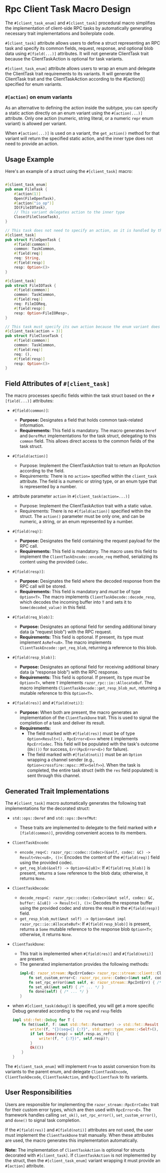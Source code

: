 # Rpc Client Task Macro Design

The `#[client_task_enum]` and `#[client_task]` procedural macro simplifies the implementation of client-side RPC tasks by automatically generating necessary trait implementations and boilerplate code.

`#[client_task]` attribute allows users to define a struct representing an RPC task and specify its common fields, request, response, and optional blob data using `#[field(...)]` attributes.
It will not generate ClientTask trait because the ClientTaskAction is optional for task variants.

`#[client_task_enum]` attribute allows users to wrap an enum and delegate the ClientTask trait requirements to its variants.
It will generate the ClientTask trait and the ClientTaskAction according to the #[action()] specified for enum variants.

### `#[action]` on enum variants

As an alternative to defining the action inside the subtype, you can specify a static action directly on an enum variant using the `#[action(...)]` attribute. Only one action (numeric, string literal, or a numeric `repr` enum variant) is allowed per variant.

When `#[action(...)]` is used on a variant, the `get_action()` method for that variant will return the specified static action, and the inner type does not need to provide an action.

## Usage Example

Here's an example of a struct using the `#[client_task]` macro:

```rust

#[client_task_enum]
pub enum FileTask {
    #[action(1)]
    Open(FileOpenTask),
    #[action("io_op")]
    IO(FileIOTask),
    // This variant delegates action to the inner type
    Close(FileCloseTask),
}

// This task does not need to specify an action, as it is handled by the enum variant.
#[client_task]
pub struct FileOpenTask {
    #[field(common)]
    common: TaskCommon,
    #[field(req)]
    req: String,
    #[field(resp)]
    resp: Option<()>
}

#[client_task]
pub struct FileIOTask {
    #[field(common)]
    common: TaskCommon,
    #[field(req)]
    req: FileIOReq,
    #[field(resp)]
    resp: Option<FileIOResp>,
}

// This task must specify its own action because the enum variant does not.
#[client_task(action = 3)]
pub struct FileCloseTask {
    #[field(common)]
    common: TaskCommon,
    #[field(req)]
    req: (),
    #[field(resp)]
    resp: Option<()>
}

```

## Field Attributes of `#[client_task]`

The macro processes specific fields within the task struct based on the `#[field(...)]` attributes:

*   `#[field(common)]`:
    *   **Purpose:** Designates a field that holds common task-related information.
    *   **Requirements:** This field is mandatory. The macro generates `Deref` and `DerefMut` implementations for the task struct, delegating to this `common` field. This allows direct access to the common fields of the task struct.

*   `#[field(action)]`
    *   Purpose: Implement the ClientTaskAction trait to return an RpcAction according to the field.
    *   Requirements: There is no `action=` specified within the `client_task` attribute. The field is a numeric or string type, or an enum type that is represented by a number.

*   attribute parameter `action` in `#[client_task(action=...)]`
    *   Purpose: Implement the ClientTaskAction trait with a static value.
    *   Requirements: There is no `#[field(action)]` specified within the struct. The `action()` parameter must be only one, and can be numeric, a string, or an enum represented by a number.

*   `#[field(req)]`:
    *   **Purpose:** Designates the field containing the request payload for the RPC call.
    *   **Requirements:** This field is mandatory. The macro uses this field to implement the `ClientTaskEncode::encode_req` method, serializing its content using the provided `Codec`.

*   `#[field(resp)]`:
    *   **Purpose:** Designates the field where the decoded response from the RPC call will be stored.
    *   **Requirements:** This field is mandatory and *must* be of type `Option<T>`. The macro implements `ClientTaskDecode::decode_resp`, which decodes the incoming buffer into `T` and sets it to `Some(decoded_value)` in this field.

*   `#[field(req_blob)]`:
    *   **Purpose:** Designates an optional field for sending additional binary data (a "request blob") with the RPC request.
    *   **Requirements:** This field is optional. If present, its type must implement `AsRef<u8>`. The macro implements `ClientTaskEncode::get_req_blob`, returning a reference to this blob.

*   `#[field(resp_blob)]`:
    *   **Purpose:** Designates an optional field for receiving additional binary data (a "response blob") with the RPC response.
    *   **Requirements:** This field is optional. If present, its type *must* be `Option<T>`, where `T` implements `razor_rpc::io::AllocateBuf`. The macro implements `ClientTaskDecode::get_resp_blob_mut`, returning a mutable reference to this `Option<T>`.

*  `#[field(res)]` and `#[field(noti)]`:
    *   **Purpose:** When both are present, the macro generates an implementation of the `ClientTaskDone` trait. This is used to signal the completion of a task and deliver its result.
    *   **Requirements:**
        *   The field marked with `#[field(res)]` must be of type `Option<Result<(), RpcError<E>>>` where `E` implements `RpcErrCodec`. This field will be populated with the task's outcome (`Ok(())` for success, `Err(RpcError<E>)` for failure).
        *   The field marked with `#[field(noti)]` must be an `Option` wrapping a channel sender (e.g., `Option<crossfire::mpsc::MTx<Self>>`). When the task is completed, the entire task struct (with the `res` field populated) is sent through this channel.


## Generated Trait Implementations

The `#[client_task]` macro automatically generates the following trait implementations for the decorated struct:

*   `std::ops::Deref` and `std::ops::DerefMut`:
    *   These traits are implemented to delegate to the field marked with `#[field(common)]`, providing convenient access to its members.

*   `ClientTaskEncode`:
    *   `encode_req<C: razor_rpc::codec::Codec>(&self, codec: &C) -> Result<Vec<u8>, ()>`: Encodes the content of the `#[field(req)]` field using the provided codec.
    *   `get_req_blob(&self) -> Option<&[u8]>`: If `#[field(req_blob)]` is present, returns a `Some` reference to the blob data; otherwise, it returns `None`.

*   `ClientTaskDecode`:
    *   `decode_resp<C: razor_rpc::codec::Codec>(&mut self, codec: &C, buffer: &[u8]) -> Result<(), ()>`: Decodes the response buffer using the provided codec and stores the result in the `#[field(resp)]` field.
    *   `get_resp_blob_mut(&mut self) -> Option<&mut impl razor_rpc::io::AllocateBuf>`: If `#[field(resp_blob)]` is present, returns a `Some` mutable reference to the response blob `Option<T>`; otherwise, it returns `None`.

*   `ClientTaskDone`:
    *   This trait is implemented when `#[field(res)]` and `#[field(noti)]` are present.
    *   The generated implementation provides the following methods:
        ```rust
        impl<E: razor_stream::RpcErrCodec> razor_rpc::stream::client::ClientTaskDone for T {
            fn set_custom_error<C: razor_rpc_core::Codec>(&mut self, codec: &C, res: razor_stream::EncodedErr) { /* ... */ }
            fn set_rpc_error(&mut self, e: razor_stream::RpcIntErr) { /* ... */ }
            fn set_ok(&mut self) { /* ... */ }
            fn done(self) { /* ... */ }
        }
        ```

*   when `#[client_task(debug)]` is specified, you will get a more specific Debug generated according to the `req` and `resp` fields
    ```rust
    impl std::fmt::Debug for T {
        fn fmt(&self, f: &mut std::fmt::Formatter) -> std::fmt::Result {
            write!(f, "{}(seq={} {:?}", std::any::type_name::<Self>(), self.seq, self.req)?;
            if let Some(resp) = self.resp.as_ref() {
                write!(f, " {:?})", self.resp)?;
            }
            Ok(())
        }
    }
    ```


The `#[client_task_enum]` will implement `From` to assist conversion from its variants to the parent enum, and delegate `ClientTaskEncode`, `ClientTaskDecode`, `ClientTaskAction`, and `RpcClientTask` to its variants.

## User Responsibilities

Users are responsible for implementing the `razor_stream::RpcErrCodec` trait for their custom error types, which are then used with `RpcError<E>`. The framework handles calling `set_ok()`, `set_rpc_error()`, `set_custom_error()`, and `done()` to signal task completion.

If the `#[field(res)]` and `#[field(noti)]` attributes are not used, the user must implement the `ClientTaskDone` trait manually. When these attributes are used, the macro generates this implementation automatically.

**Note:** The implementation of `ClientTaskAction` is optional for structs decorated with `#[client_task]`. If `ClientTaskAction` is not implemented by the struct, then the `#[client_task_enum]` variant wrapping it must provide an `#[action]` attribute.
